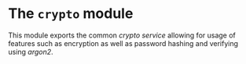 # The `crypto` module

This module exports the common _crypto service_ allowing for  usage of features such as encryption as well as password hashing and verifying using _argon2_.

